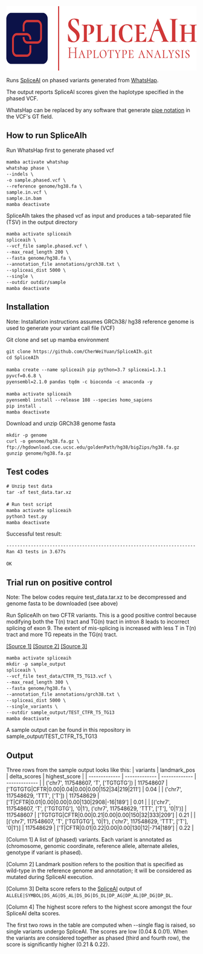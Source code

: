 <img src="https://github.com/CherWeiYuan/SpliceAIh/blob/main/logo/Original%20on%20Transparent.png?raw=true" width=600 height=170>

Runs [SpliceAI](https://github.com/Illumina/SpliceAI) on phased variants generated from [WhatsHap](https://whatshap.readthedocs.io/en/latest/).

The output reports SpliceAI scores given the haplotype specified in the phased VCF.

WhatsHap can be replaced by any software that generate [pipe notation](https://whatshap.readthedocs.io/en/latest/guide.html#phasing-in-vcfs) in the VCF's GT field.

## How to run SpliceAIh
Run WhatsHap first to generate phased vcf
```
mamba activate whatshap
whatshap phase \
--indels \
-o sample.phased.vcf \
--reference genome/hg38.fa \
sample.in.vcf \
sample.in.bam
mamba deactivate
```

SpliceAIh takes the phased vcf as input and produces a tab-separated file (TSV) in the output directory
```
mamba activate spliceaih
spliceaih \
--vcf_file sample.phased.vcf \
--max_read_length 200 \
--fasta genome/hg38.fa \
--annotation_file annotations/grch38.txt \
--spliceai_dist 5000 \
--single \
--outdir outdir/sample
mamba deactivate
```

## Installation
Note: Installation instructions assumes GRCh38/ hg38 reference genome is used to generate your variant call file (VCF)

Git clone and set up mamba environment
```
git clone https://github.com/CherWeiYuan/SpliceAIh.git
cd SpliceAIh

mamba create --name spliceaih pip python=3.7 spliceai=1.3.1 pyvcf=0.6.8 \
pyensembl=2.1.0 pandas tqdm -c bioconda -c anaconda -y

mamba activate spliceaih
pyensembl install --release 108 --species homo_sapiens
pip install .
mamba deactivate
```

Download and unzip GRCh38 genome fasta
```
mkdir -p genome
curl -o genome/hg38.fa.gz \
ftp://hgdownload.cse.ucsc.edu/goldenPath/hg38/bigZips/hg38.fa.gz
gunzip genome/hg38.fa.gz
```


## Test codes
```
# Unzip test data
tar -xf test_data.tar.xz

# Run test script
mamba activate spliceaih
python3 test.py
mamba deactivate
```

Successful test result:
```
----------------------------------------------------------------------
Ran 43 tests in 3.677s

OK
```


## Trial run on positive control
Note: The below codes require test_data.tar.xz to be decompressed and genome fasta to be downloaded (see above)

Run SpliceAIh on two CFTR variants. This is a good positive control because modifying both the T(n) tract and TG(n) tract in intron 8 leads to incorrect splicing of exon 9. The extent of mis-splicing is increased with less T in T(n) tract and more TG repeats in the TG(n) tract. 

[[Source 1]](https://doi.org/10.1172/JCI639) [[Source 2]](https://doi.org/10.1093/hmg/8.13.2339) [[Source 3]](https://www.mdpi.com/2075-4418/11/2/168)
```
mamba activate spliceaih
mkdir -p sample_output
spliceaih \
--vcf_file test_data/CTFR_T5_TG13.vcf \
--max_read_length 300 \
--fasta genome/hg38.fa \
--annotation_file annotations/grch38.txt \
--spliceai_dist 5000 \
--single_variants \
--outdir sample_output/TEST_CTFR_T5_TG13
mamba deactivate
```
A sample output can be found in this repository in sample_output/TEST_CTFR_T5_TG13

## Output
Three rows from the sample output looks like this:
| variants  | landmark_pos | delta_scores | highest_score |
| ------------- | ------------- | ------------- | ------------- |
| ('chr7', 117548607, 'T', ['TGTGTG']) | 	117548607	| ['TGTGTG\|CFTR\|0.00\|0.04\|0.00\|0.00\|152\|34\|219\|211'] | 0.04 |
| ('chr7', 117548629, 'TTT', ['T']) | 117548629 |	['T\|CFTR\|0.01\|0.00\|0.00\|0.00\|130\|2908\|-16\|189'] | 0.01 |
| [('chr7', 117548607, 'T', ['TGTGTG'], '0\|1'), ('chr7', 117548629, 'TTT', ['T'], '0\|1')]	| 117548607	| ['TGTGTG\|CFTR\|0.00\|0.21\|0.00\|0.00\|150\|32\|333\|209']	| 0.21 |
| [('chr7', 117548607, 'T', ['TGTGTG'], '0\|1'), ('chr7', 117548629, 'TTT', ['T'], '0\|1')] | 117548629 | ['T\|CFTR\|0.01\|0.22\|0.00\|0.00\|130\|12\|-714\|189'] | 0.22  |

[Column 1] A list of (phased) variants. Each variant is annotated as (chromosome, genomic coordinate, reference allele, alternate alleles, genotype if variant is phased).

[Column 2] Landmark position refers to the position that is specified as wild-type in the reference genome and annotation; it will be considered as mutated during SpliceAI execution.

[Column 3] Delta score refers to the [SpliceAI](https://github.com/Illumina/SpliceAI) output of ```ALLELE|SYMBOL|DS_AG|DS_AL|DS_DG|DS_DL|DP_AG|DP_AL|DP_DG|DP_DL```.

[Column 4] The highest score refers to the highest score amongst the four SpliceAI delta scores.

The first two rows in the table are computed when --single flag is raised, so single variants undergo SpliceAI. The scores are low (0.04 & 0.01). When the variants are considered together as phased (third and fourth row), the score is significantly higher (0.21 & 0.22).

